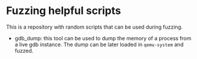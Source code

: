 # Fuzzing helpful scripts
This is a repository with random scripts that can be used during fuzzing.

* gdb_dump: this tool can be used to dump the memory of a process from a live gdb instance. The dump can be later loaded in `qemu-system` and fuzzed.
